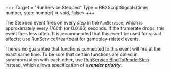 +++
Target = "RunService.Stepped"
Type = RBXScriptSignal<(time: number, step: number) => void, false>
+++

The Stepped event fires on every *step* in the `RunService`, which is approximately every 1/60th (or 0.0166) seconds. If the framerate drops, this event fires less often. It is recommended that this event be used for visual effects; use RunService/Heartbeat for gameplay-related events.There’s no guarantee that functions connected to this event will fire at the exact same time. To be sure that certain functions are called in synchronization with each other, use [RunService.BindToRenderStep](https://developer.roblox.com/api-reference/function/RunService/BindToRenderStep) instead, which allows specification of a ***render priority***.